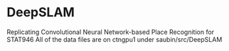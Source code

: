 # DeepSLAM
Replicating Convolutional Neural Network-based Place Recognition for STAT946
All of the data files are on ctngpu1 under saubin/src/DeepSLAM
